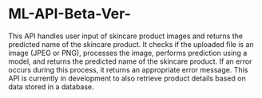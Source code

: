 # ML-API-Beta-Ver-

This API handles user input of skincare product images and returns the predicted name of the skincare product. It checks if the uploaded file is an image (JPEG or PNG), processes the image, performs prediction using a model, and returns the predicted name of the skincare product. If an error occurs during this process, it returns an appropriate error message. This API is currently in development to also retrieve product details based on data stored in a database.
